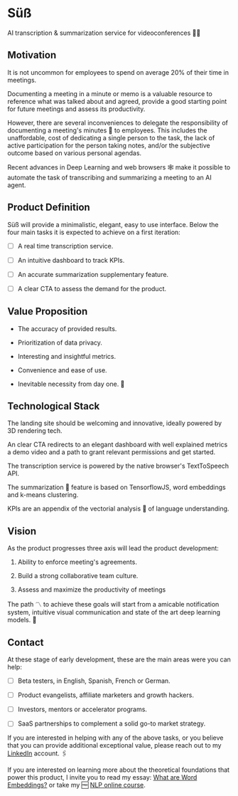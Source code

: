 # Süß

AI transcription &amp; summarization service for videoconferences 🐕‍🦺


## Motivation

It is not uncommon for employees to spend on average 20% of their time in meetings.

Documenting a meeting in a minute or memo is a valuable resource to reference what was talked about and agreed, provide a good starting point for future meetings and assess its productivity.

However, there are several inconveniences to delegate the responsibility of documenting a meeting's minutes 📃 to employees. This includes the unaffordable, cost of dedicating a single person to the task, the lack of active participation for the person taking notes, and/or the subjective outcome based on various personal agendas.

Recent advances in Deep Learning and web browsers 🕸️ make it possible to automate the task of transcribing and summarizing a meeting to an AI agent. 


## Product Definition

Süß will provide a minimalistic, elegant, easy to use interface. Below the four main tasks it is expected to achieve on a first iteration:

- [ ] A real time transcription service.

- [ ] An intuitive dashboard to track KPIs.

- [ ] An accurate summarization supplementary feature.

- [ ] A clear CTA to assess the demand for the product.


## Value Proposition

* The accuracy of provided results.

* Prioritization of data privacy.

* Interesting and insightful metrics.

* Convenience and ease of use.

* Inevitable necessity from day one. 🥇


## Technological Stack

The landing site should be welcoming and innovative, ideally powered by 3D rendering tech.

An clear CTA redirects to an elegant dashboard with well explained metrics a demo video and a path to grant relevant permissions and get started.

The transcription service is powered by the native browser's TextToSpeech API.

The summarization 🌅 feature is based on TensorflowJS, word embeddings and k-means clustering.

KPIs are an appendix of the vectorial analysis 📲 of language understanding.


## Vision

As the product progresses three axis will lead the product development:

1. Ability to enforce meeting's agreements.

2. Build a strong collaborative team culture.

3. Assess and maximize the productivity of meetings 

The path 〽️ to achieve these goals will start from a amicable notification system, intuitive visual communication and state of the art deep learning models. 🎨


## Contact

At these stage of early development, these are the main areas were you can help:

- [ ] Beta testers, in English, Spanish, French or German.

- [ ] Product evangelists, affiliate marketers and growth hackers.

- [ ] Investors, mentors or accelerator programs.

- [ ] SaaS partnerships to complement a solid go-to market strategy.

If you are interested in helping with any of the above tasks, or you believe that you can provide additional exceptional value, please reach out to my [LinkedIn](https://www.linkedin.com/in/santiagoqu/) account. 🖇️

If you are interested on learning more about the theoretical foundations that power this product, I invite you to read my essay: [What are Word Embeddings?](https://medium.com/geekculture/what-are-word-embeddings-6f6f677b13ce?sk=45ba2e778d00838e42cf78a8d2386c58) or take my 🆓 [NLP online course](borgez.ml).
